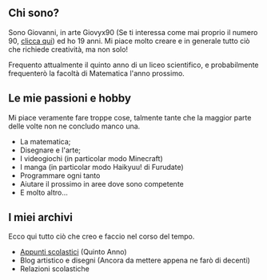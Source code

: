 
## Chi sono?

Sono Giovanni, in arte Giovyx90 (Se ti interessa come mai proprio il numero 90, [clicca qui](obsidian://open?vault=principale&file=Come%20ho%20%20scelto%20il%20mio%20nome)) ed ho 19 anni. Mi piace molto creare e in generale tutto ciò che richiede creatività, ma non solo!

Frequento attualmente il quinto anno di un liceo scientifico, e probabilmente frequenterò la facoltà  di Matematica l'anno prossimo.

## Le mie passioni e hobby

Mi piace veramente fare troppe cose, talmente tante che la maggior parte delle volte non ne concludo manco una.

- La matematica;
- Disegnare e l'arte;
- I videogiochi (in particolar modo Minecraft)
- I manga (in particolar modo Haikyuu! di Furudate)
- Programmare ogni tanto
- Aiutare il prossimo in aree dove sono competente
- E molto altro...


## I miei archivi

Ecco qui tutto ciò che creo e faccio nel corso del tempo.

- [Appunti scolastici](obsidian://open?vault=principale&file=Appunti%20scolastici) (Quinto Anno)
- Blog artistico e disegni (Ancora da mettere appena ne farò di decenti)
- Relazioni scolastiche
